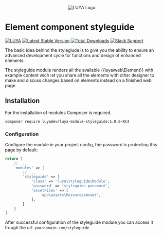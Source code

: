 <p align="center">
  <img src="https://raw.githubusercontent.com/luyadev/luya/master/docs/logo/luya-logo-0.2x.png" alt="LUYA Logo"/>
</p>

# Element component styleguide

[![LUYA](https://img.shields.io/badge/Powered%20by-LUYA-brightgreen.svg)](https://luya.io)
[![Latest Stable Version](https://poser.pugx.org/luyadev/luya-module-styleguide/v/stable)](https://packagist.org/packages/luyadev/luya-module-styleguide)
[![Total Downloads](https://poser.pugx.org/luyadev/luya-module-styleguide/downloads)](https://packagist.org/packages/luyadev/luya-module-styleguide)
[![Slack Support](https://img.shields.io/badge/Slack-luyadev-yellowgreen.svg)](https://slack.luya.io/)

The basic idea behind the stylegiude is to give you the ability to ensure an advanced development cycle for functions and design of enhanced elements.

The styleguide module renders all the available {{luya\web\Element}} with example content wich let you share all the elements with other designer to make and discuss changes based on elements instead on a finished web page. 

## Installation

For the installation of modules Composer is required.

```sh
composer require luyadev/luya-module-styleguide:1.0.0-RC4
```

### Configuration 

Configure the module in your project config, the password is protecting this page by default:

```php
return [
    // ...
    'modules' => [
        // ...
        'styleguide' => [
            'class' => 'luya\styleguide\Module',
            'password' => 'styleguide-password',
            'assetFiles' => [
                'app\assets\ResourcesAsset',
            ],
        ]
    ]
]
```


After successful configuration of the styleguide module you can access it trough the url: `yourdomain.com/styleguide`
